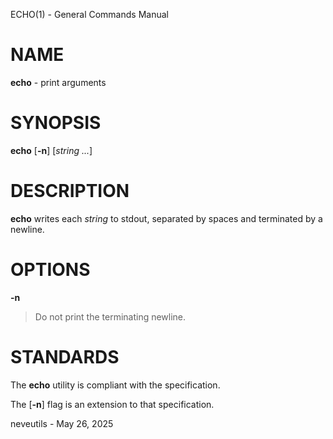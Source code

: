 ECHO(1) - General Commands Manual

# NAME

**echo** - print arguments

# SYNOPSIS

**echo**
\[**-n**]
\[*string&nbsp;...*]

# DESCRIPTION

**echo**
writes each
*string*
to stdout, separated by spaces and terminated by
a newline.

# OPTIONS

**-n**

> Do not print the terminating newline.

# STANDARDS

The
**echo**
utility is compliant with the
specification.

The
\[**-n**]
flag is an extension to that specification.

neveutils - May 26, 2025
